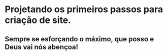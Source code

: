 # Projetando os primeiros passos para criação de site.
## Sempre se esforçando o máximo, que posso e Deus vai nós abençoa!
